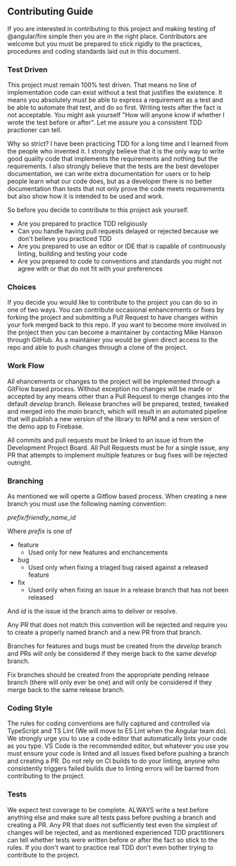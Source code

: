 ## Contributing Guide

If you are interested in contributing to this project and making testing of @angular/fire simple then you are in the right place.  Contributors are welcome but you must be prepared to stick rigidly to the practices, procedures and coding standards laid out in this document.

### Test Driven
This project must remain 100% test driven.  That means no line of implementation code can exist without a test that justifies the existence.  It means you absolutely must be able to express a requirement as a test and be able to automate that test, and do so first. Writing tests after the fact is not acceptable.  You might ask yourself "How will anyone know if whether I wrote the test before or after".  Let me assure you a consistent TDD practioner can tell.

Why so strict? I have been practicing TDD for a long time and I learned from the people who invented it.  I strongly believe that it is the only way to write good quality code that implements the requirements and nothing but the requirements.  I also strongly believe that the tests are the best developer documentation, we can write extra documentation for users or to help people learn what our code does, but as a developer there is no better documentation than tests that not only prove the code meets requirements but also show how it is intended to be used and work.

So before you decide to contribute to this project ask yourself.

+ Are you prepared to practice TDD religiously
+ Can you handle having pull requests delayed or rejected because we don't believe you practiced TDD
+ Are you prepared to use an editor or IDE that is capable of continuously linting, building and testing your code
+ Are you prepared to code to conventions and standards you might not agree with or that do not fit with your preferences

### Choices
If you decide you would like to contribute to the project you can do so in one of two ways.  You can contribute occasional enhancements or fixes by forking the project and submitting a Pull Request to have changes within your fork merged back to this repo.  If you want to become more involved in the project then you can become a maintainer by contacting Mike Hanson through GitHub.  As a maintainer you would be given direct access to the repo and able to push changes through a clone of the project.

### Work Flow
All ehancements or changes to the project will be implemented through a GitFlow based process.  Without exception no changes will be made or accepted by any means other than a Pull Request to merge changes into the default *develop* branch.  Release branches will be prepared, tested, tweaked and merged into the *main* branch, which will result in an automated pipeline that will publish a new version of the library to NPM and a new version of the demo app to Firebase.

All commits and pull requests must be linked to an issue id from the Development Project Board.  All Pull Requests must be for a single issue, any PR that attempts to implement multiple features or bug fixes will be rejected outright.

### Branching
As mentioned we will operte a Gitflow based process.  When creating a new branch you must use the following naming convention:

*prefix/friendly_name_id*

Where *prefix* is one of

* feature
    * Used only for new features and enchancements
* bug
    * Used only when fixing a triaged bug raised against a released feature
* fix
    * Used only when fixing an issue in a release branch that has not been released

And *id* is the issue id the branch aims to deliver or resolve.

Any PR that does not match this convention will be rejected and require you to create a properly named branch and a new PR from that branch.

Branches for features and bugs must be created from the *develop* branch and PRs will only be considered if they merge back to the same *develop* branch.

Fix branches should be created from the appropriate pending release branch (there will only ever be one) and will only be considered if they merge back to the same release branch.

### Coding Style
The rules for coding conventions are fully captured and controlled via TypeScript and TS Lint (We will move to ES Lint when the Angular team do).  We strongly urge you to use a code editor that automatically lints your code as you type.  VS Code is the recommended editor, but whatever you use you must ensure your code is linted and all issues fixed before pushing a branch and creating a PR.  Do not rely on CI builds to do your linting, anyone who consistently triggers failed builds due to linting errors will be barred from contributing to the project.

### Tests
We expect test coverage to be complete. ALWAYS write a test before anything else and make sure all tests pass before pushing a branch and creating a PR.  Any PR that does not sufficiently test even the simplest of changes will be rejected, and as mentioned experienced TDD practitioners can tell whether tests were written before or after the fact so stick to the rules.  If you don't want to practice real TDD don't even bother trying to contribute to the project.


